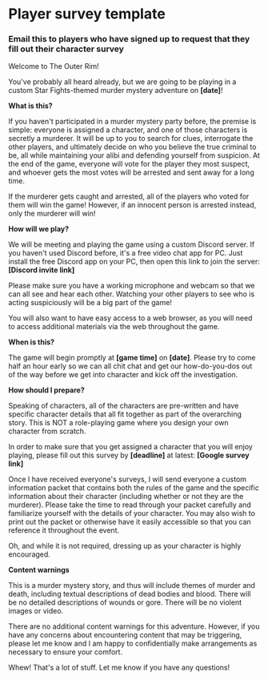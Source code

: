 # Player survey template
### Email this to players who have signed up to request that they fill out their character survey

Welcome to The Outer Rim!
 
You've probably all heard already, but we are going to be playing in a custom Star Fights-themed murder mystery adventure on **[date]**!
 
**What is this?**   
 
If you haven't participated in a murder mystery party before, the premise is simple: everyone is assigned a character, and one of those characters is secretly a murderer. It will be up to you to search for clues, interrogate the other players, and ultimately decide on who you believe the true criminal to be, all while maintaining your alibi and defending yourself from suspicion. At the end of the game, everyone will vote for the player they most suspect, and whoever gets the most votes will be arrested and sent away for a long time.
 
If the murderer gets caught and arrested, all of the players who voted for them will win the game! However, if an innocent person is arrested instead, only the murderer will win!
 
**How will we play?** 
 
We will be meeting and playing the game using a custom Discord server.  If you haven't used Discord before, it's a free video chat app for PC. Just install the free Discord app on your PC, then open this link to join the server: **[Discord invite link]**
 
Please make sure you have a working microphone and webcam so that we can all see and hear each other. Watching your other players to see who is acting suspiciously will be a big part of the game!
 
You will also want to have easy access to a web browser, as you will need to access additional materials via the web throughout the game.
 
**When is this?**
 
The game will begin promptly at **[game time]** on **[date]**.  Please try to come half an hour early so we can all chit chat and get our how-do-you-dos out of the way before we get into character and kick off the investigation.
 
**How should I prepare?**  
 
Speaking of characters, all of the characters are pre-written and have specific character details that all fit together as part of the overarching story. This is NOT a role-playing game where you design your own character from scratch.
 
In order to make sure that you get assigned a character that you will enjoy playing, please fill out this survey by **[deadline]** at latest: **[Google survey link]**
 
Once I have received everyone's surveys, I will send everyone a custom information packet that contains both the rules of the game and the specific information about their character (including whether or not they are the murderer). Please take the time to read through your packet carefully and familiarize yourself with the details of your character. You may also wish to print out the packet or otherwise have it easily accessible so that you can reference it throughout the event.
 
Oh, and while it is not required, dressing up as your character is highly encouraged.
 
**Content warnings**
 
This is a murder mystery story, and thus will include themes of murder and death, including textual descriptions of dead bodies and blood.  There will be no detailed descriptions of wounds or gore. There will be no violent images or video.
 
There are no additional content warnings for this adventure. However, if you have any concerns about encountering content that may be triggering, please let me know and I am happy to confidentially make arrangements as necessary to ensure your comfort.

 
Whew!  That's a lot of stuff.  Let me know if you have any questions!
